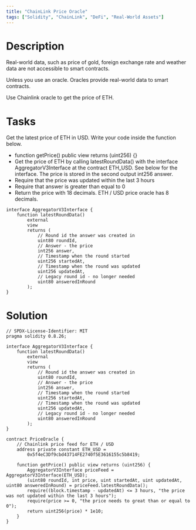 ```yaml
---
title: "ChainLink Price Oracle"
tags: ["Solidity", "ChainLink", "DeFi", "Real-World Assets"]
---
```


# Description

Real-world data, such as price of gold, foreign exchange rate and weather data are not accessible to smart contracts.

Unless you use an oracle. Oracles provide real-world data to smart contracts.

Use Chainlink oracle to get the price of ETH.

# Tasks

Get the latest price of ETH in USD. Write your code inside the function below.


- function getPrice() public view returns (uint256) {}
- Get the price of ETH by calling latestRoundData() with the interface AggregatorV3Interface at the contract ETH_USD. See below for the interface. The price is stored in the second output int256 answer.
- Require that the price was updated within the last 3 hours
- Require that answer is greater than equal to 0
- Return the price with 18 decimals. ETH / USD price oracle has 8 decimals.

```sol
interface AggregatorV3Interface {
    function latestRoundData()
        external
        view
        returns (
            // Round id the answer was created in
            uint80 roundId,
            // Answer - the price
            int256 answer,
            // Timestamp when the round started
            uint256 startedAt,
            // Timestamp when the round was updated
            uint256 updatedAt,
            // Legacy round id - no longer needed
            uint80 answeredInRound
        );
}
```

# Solution

```sol
// SPDX-License-Identifier: MIT
pragma solidity 0.8.26;

interface AggregatorV3Interface {
    function latestRoundData()
        external
        view
        returns (
            // Round id the answer was created in
            uint80 roundId,
            // Answer - the price
            int256 answer,
            // Timestamp when the round started
            uint256 startedAt,
            // Timestamp when the round was updated
            uint256 updatedAt,
            // Legacy round id - no longer needed
            uint80 answeredInRound
        );
}

contract PriceOracle {
    // Chainlink price feed for ETH / USD
    address private constant ETH_USD =
        0x5f4eC3Df9cbd43714FE2740f5E3616155c5b8419;

    function getPrice() public view returns (uint256) {
        AggregatorV3Interface priceFeed = AggregatorV3Interface(ETH_USD);
        (uint80 roundId, int price, uint startedAt, uint updatedAt, uint80 answeredInRound) = priceFeed.latestRoundData();
        require((block.timestamp - updatedAt) <= 3 hours, "the price was not updated within the last 3 hours");
        require(price >= 0, "the price needs to great than or equal to 0");
        return uint256(price) * 1e10;
    }
}
```
